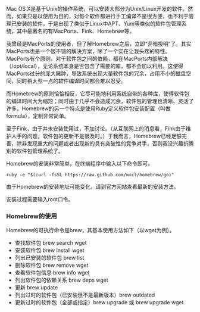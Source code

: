 Mac OS X是基于Unix的操作系统，可以安装大部分为Unix/Linux开发的软件。然而，如果只是以使用为目的，对每个软件都进行手工编译不是很方便，也不利于管理已安装的软件，于是出现了类似于Linux中APT、Yum等类似的软件包管理系统，其中最著名的有MacPorts、Fink、Homebrew等。

我曾经是MacPorts的使用者，但了解Homebrew之后，立即“弃暗投明”了。其实MacPorts也是一个很不错的解决方案，除了一个实在让我头疼的特性。MacPorts有个原则，对于软件包之间的依赖，都在MacPorts内部解决（/opt/local），无论系统本身是否包含了需要的库，都不会加以利用。这使得MacPorts过分的庞大臃肿，导致系统出现大量软件包的冗余，占用不小的磁盘空间，同时稍大型一点的软件编译时间都会难以忍受。

而Homebrew的原则恰恰相反，它尽可能地利用系统自带的各种库，使得软件包的编译时间大为缩短；同时由于几乎不会造成冗余，软件包的管理也清晰、灵活了许多。Homebrew的另一个特点是使用Ruby定义软件包安装配置（叫做formula），定制非常简单。

至于Fink，由于并未安装使用过，不加讨论。（从互联网上的消息看，Fink由于维护人手的问题，软件包的更新不是很及时。）于我而言，Homebrew已经足够完善，除非发现重大的问题或者出现新的具有突破性的竞争对手，否则我没兴趣折腾别的软件包管理系统了。


Homebrew的安装非常简单，在终端程序中输入以下命令即可。

    ruby -e "$(curl -fsSL https://raw.github.com/mxcl/homebrew/go)"

由于Homebrew的安装地址可能变化，请到官方网站查看最新的安装方法。

安装过程需要输入root口令。

### Homebrew的使用

Homebrew的可执行命令是brew，其基本使用方法如下（以wget为例）。

+ 查找软件包 brew search wget
+ 安装软件包 brew install wget
+ 列出已安装的软件包 brew list
+ 删除软件包 brew remove wget
+ 查看软件包信息 brew info wget
+ 列出软件包的依赖关系 brew deps wget
+ 更新 brew update
+ 列出过时的软件包（已安装但不是最新版本）brew outdated
+ 更新过时的软件包（全部或指定）brew upgrade 或 brew upgrade wget
